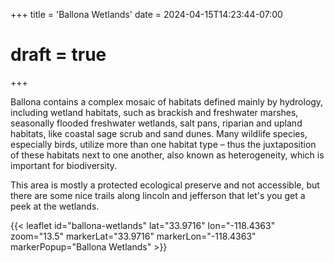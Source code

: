 +++
title = 'Ballona Wetlands'
date = 2024-04-15T14:23:44-07:00
# draft = true
+++

Ballona contains a complex mosaic of habitats defined mainly by hydrology, including wetland habitats, such as brackish and freshwater marshes, seasonally flooded freshwater wetlands, salt pans, riparian and upland habitats, like coastal sage scrub and sand dunes. Many wildlife species, especially birds, utilize more than one habitat type – thus the juxtaposition of these habitats next to one another, also known as heterogeneity, which is important for biodiversity.

<!--more-->

This area is mostly a protected ecological preserve and not accessible, but there are some nice trails along lincoln and jefferson that let's you get a peek at the wetlands.

{{< leaflet id="ballona-wetlands" lat="33.9716" lon="-118.4363" zoom="13.5" markerLat="33.9716" markerLon="-118.4363" markerPopup="Ballona Wetlands" >}}